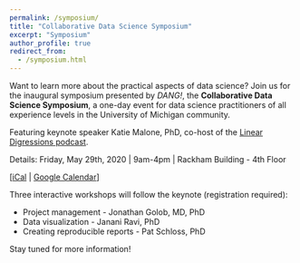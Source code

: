 ```yaml
---
permalink: /symposium/
title: "Collaborative Data Science Symposium"
excerpt: "Symposium"
author_profile: true
redirect_from:
  - /symposium.html
---
```


Want to learn more about the practical aspects of data science? Join us for the inaugural symposium presented by _DANG!_, the **Collaborative Data Science Symposium**, a one-day event for data science practitioners of all experience levels in the University of Michigan community.

Featuring keynote speaker Katie Malone, PhD, co-host of the [Linear Digressions podcast](http://lineardigressions.com/).

Details: Friday, May 29th, 2020 \| 9am-4pm \| Rackham Building - 4th Floor

[[iCal](https://events.umich.edu/event/71204-17785642/feed/ical) \| [Google Calendar](http://www.google.com/calendar/event?action=TEMPLATE&text=DANG%21%20Symposium&dates=20200529T130000Z/20200529T210000Z&details=https%3A%2F%2Fum-dang.github.io%2Fsymposium%2F...&location=Rackham%20Graduate%20School%20(Horace%20H.)%20-%204th%20Floor&trp=false&sprop=&sprop=name:)]

Three interactive workshops will follow the keynote (registration required):

- Project management - Jonathan Golob, MD, PhD
- Data visualization - Janani Ravi, PhD
- Creating reproducible reports - Pat Schloss, PhD


Stay tuned for more information!
